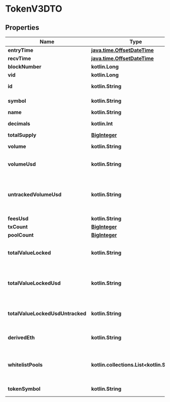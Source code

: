 
# TokenV3DTO

## Properties
Name | Type | Description | Notes
------------ | ------------- | ------------- | -------------
**entryTime** | [**java.time.OffsetDateTime**](java.time.OffsetDateTime.md) |  |  [optional]
**recvTime** | [**java.time.OffsetDateTime**](java.time.OffsetDateTime.md) |  |  [optional]
**blockNumber** | **kotlin.Long** |  |  [optional]
**vid** | **kotlin.Long** |  |  [optional]
**id** | **kotlin.String** | token address |  [optional]
**symbol** | **kotlin.String** | token symbol |  [optional]
**name** | **kotlin.String** | token name |  [optional]
**decimals** | **kotlin.Int** | token decimals |  [optional]
**totalSupply** | [**BigInteger**](BigInteger.md) |  |  [optional]
**volume** | **kotlin.String** | volume in token units |  [optional]
**volumeUsd** | **kotlin.String** | volume in derived USD |  [optional]
**untrackedVolumeUsd** | **kotlin.String** | volume in USD even on pools with less reliable USD values |  [optional]
**feesUsd** | **kotlin.String** | fees in USD |  [optional]
**txCount** | [**BigInteger**](BigInteger.md) |  |  [optional]
**poolCount** | [**BigInteger**](BigInteger.md) |  |  [optional]
**totalValueLocked** | **kotlin.String** | liquidity across all pools in token units |  [optional]
**totalValueLockedUsd** | **kotlin.String** | liquidity across all pools in derived USD |  [optional]
**totalValueLockedUsdUntracked** | **kotlin.String** | TVL derived in USD untracked |  [optional]
**derivedEth** | **kotlin.String** | derived price in ETH |  [optional]
**whitelistPools** | **kotlin.collections.List&lt;kotlin.String&gt;** | pools token is in that are white listed for USD pricing |  [optional]
**tokenSymbol** | **kotlin.String** |  |  [optional] [readonly]



